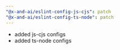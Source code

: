 ```yaml
---
"@x-and-ai/eslint-config-js-cjs": patch
"@x-and-ai/eslint-config-ts-node": patch
---
```


- added js-cjs configs
- added ts-node configs

